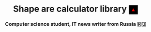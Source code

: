 <h1 align="center">Shape are calculator library <img src="https://github.com/MikLomonosov/ShapeAreaCalculation/blob/master/ShapeAreaCalculation/Images/shapes.gif" height="30" style="vertical-align:middle" alt="Shapes"/></h1> 
<h3 align="center">Computer science student, IT news writer from Russia 🇷🇺</h3>
